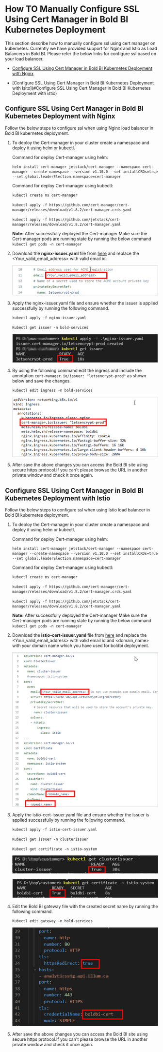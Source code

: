 # How TO Manually Configure SSL Using Cert Manager in Bold BI Kubernetes Deployment

This section describe how to manually configure ssl using cert manager on kubernetes. Currently we have provided support for Nginx and Istio as Load Balancers in Bold BI. Please refer the below links for configure ssl based on your load balancer.

* [Configure SSL Using Cert Manager in Bold BI Kubernetes Deployment with Nginx](#configure-ssl-using-cert-mnager-in-bold-bi-kubernetes-deployment-with-Nginx)

* [Configure SSL Using Cert Manager in Bold BI Kubernetes Deployment with Isito](#Configure SSL Using Cert Manager in Bold BI Kubernetes Deployment with istio)

## Configure SSL Using Cert Manager in Bold BI Kubernetes Deployment with Nginx

Follow the below steps to configure ssl when using Nginx load balancer in Bold BI kubernetes deployment.

1. To deploy the Cert-manager in your cluster create a namespace and deploy it using helm or kubectl.
	
	Command for deploy Cert-manager using helm:
	
	```console
	helm install cert-manager jetstack/cert-manager --namespace cert-manager --create-namespace --version v1.10.0 --set installCRDs=true --set global.leaderElection.namespace=cert-manager
	
	```

	Command for deploy Cert-manager using kubectl:
	
	```console
	kubectl create ns cert-manager
	
	kubectl apply -f https://github.com/cert-manager/cert-manager/releases/download/v1.8.2/cert-manager.crds.yaml
	
	kubectl apply -f https://github.com/jetstack/cert-manager/releases/download/v1.8.2/cert-manager.yaml
	```
	
	**Note:** After successfully deployed the Cert-manager Make sure the Cert-manager pods are running state by running the below command `kubectl get pods -n cert-manager`
			
2. Download the <b>nginx-issuer.yaml</b> file from [here](../../ssl-configuration/nginx-issuer.yaml) and replace the <Your_valid_email_address> with valid email id.

	![Nginx-Issuer](../images/faq/nginx-issuer.png)

3. Apply the nginx-issuer.yaml file and ensure whether the issuer is applied successfully by running the following command.

	```console
	kubectl apply -f nginx-issuer.yaml
	
	Kubectl get issuer -n bold-services
	```
	
	![Ensure-Issuer](../images/faq/ensure-issuer.png)

4. By using the following command edit the ingress and include the annotation `cert-manager.io/issuer: "letsencrypt-prod"` as shown below and save the changes.

	```console
	kubectl edit ingress -n bold-services
	```

	![Nginx-Annotation](../images/faq/nginx-annotation.png)

5. After save the above changes you can access the Bold BI site using secure https protocol.If you can't please browse the URL in another private window and check it once again.


## Configure SSL Using Cert Manager in Bold BI Kubernetes Deployment with Istio

Follow the below steps to configure ssl when using Istio load balancer in Bold BI kubernetes deployment.

1. To deploy the Cert-manager in your cluster create a namespace and deploy it using helm or kubectl.

	Command for deploy Cert-manager using helm:
	
	```console
	helm install cert-manager jetstack/cert-manager --namespace cert-manager --create-namespace --version v1.10.0 --set installCRDs=true --set global.leaderElection.namespace=cert-manager
	```
	
	Command for deploy Cert-manager using kubectl:
	
	```console
	kubectl create ns cert-manager
	
	kubectl apply -f https://github.com/cert-manager/cert-manager/releases/download/v1.8.2/cert-manager.crds.yaml
	
	kubectl apply -f https://github.com/jetstack/cert-manager/releases/download/v1.8.2/cert-manager.yaml
	```
		
	**Note:** After successfully deployed the Cert-manager Make sure the Cert-manager pods are running state by running the below command `kubectl get pods -n cert-manager`
	
2. Download the <b>istio-cert-issuer.yaml</b> file from [here](../../ssl-configuration/istio-cert-issuer.yaml) and replace the <Your_valid_email_address> with valid email id and <domain_name> with your domain name which you have used for boldbi deployment.

	![Istio-Cert-Issuer](../images/faq/istio-cert-issuer.png)

3. Apply the istio-cert-issuer.yaml file and ensure whether the issuer is applied successfully by running the following command.

    ```console
	kubectl apply -f istio-cert-issuer.yaml
	
	Kubectl get issuer -n clusterissuer
	
	Kubectl get certificate -n istio-system
	```
	
	![Ensure-Clusterissuer](../images/faq/ensure-Clusterissuer.png)
	
	![Ensure-Certificate](../images/faq/ensure-Certificate.png)

4. Edit the Bold BI gateway file with the created secret name by running the following command.

	```console
	Kubectl edit gateway -n bold-services
	```
	![Gateway-Changes](../images/faq/gateway-changes.png)

5. After save the above changes you can access the Bold BI site using secure https protocol.If you can't please browse the URL in another private window and check it once again.

